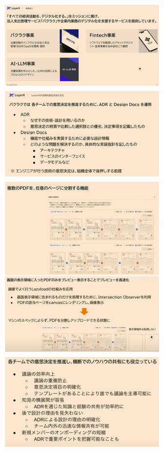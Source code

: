 
![](images/image_20240511122854.png)

![](images/image_20240511123110.png)

![](images/image_20240511123133.png)![](images/image_20240511123148.png)

![](images/image_20240511123213.png)